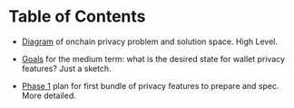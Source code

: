 # Table of Contents

- [Diagram](./diagram.md) of onchain privacy problem and solution space. High Level.

- [Goals](./goals.md) for the medium term: what is the desired state for wallet privacy features? Just a sketch.

- [Phase 1](./phase1.md) plan for first bundle of privacy features to prepare and spec. More detailed.
